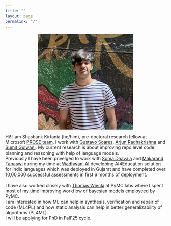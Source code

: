 ```yaml
---
title: ""
layout: page
permalink: "/"
---
```

<img src="blogs/images/me.png" alt="2023" width="300" height="300" style="display: block; margin: 0 auto">

        

Hi! I am Shashank Kirtania (he/him), pre-doctoral research fellow at Microsoft [PROSE team](https://www.microsoft.com/en-us/research/group/prose/). I work with [Gustavo Soares](https://www.microsoft.com/en-us/research/people/gsoares/), [Arjun Radhakrishna](https://www.microsoft.com/en-us/research/people/arradha/) and [Sumit Gulwani](https://www.microsoft.com/en-us/research/people/sumitg/). My current research is about improving repo level code planning and reasoning with help of language models. <br>
Previously I have been privelged to work with [Soma Dhavala](https://scholar.google.com/citations?user=Rkh1zb8AAAAJ&hl=en) and [Makarand Tapaswi](https://makarandtapaswi.github.io/) during my time at [Wadhwani AI](https://www.wadhwaniai.org) developing AI4Education solution for indic languages which was deployed in Gujarat and have completed over 10,00,000 successful assessments in first 6 months of deployment. <br> <br>
I have also worked closely with [Thomas Wiecki](https://twiecki.io/) at PyMC labs where I spent most of my time improving workflow of bayesian models employeed by PyMC.
<br>
I am interested in how ML can help in synthesis, verification and repair of code (ML4PL) and how static analysis can help in better generalizability of algorithms (PL4ML). <br> I will be applying for PhD in Fall'25 cycle.
